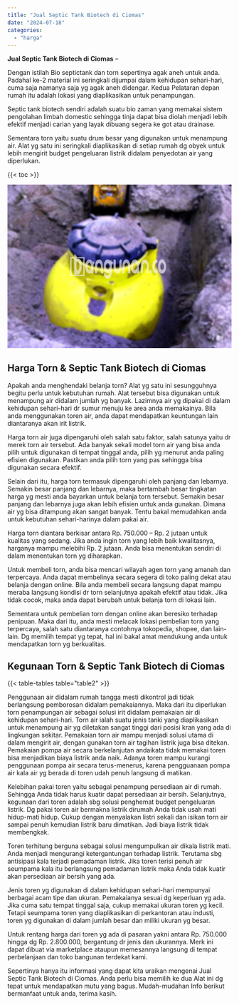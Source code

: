 ```yaml
---
title: "Jual Septic Tank Biotech di Ciomas"
date: "2024-07-18"
categories: 
  - "harga"
---
```


**Jual Septic Tank Biotech di Ciomas** –

Dengan istilah Bio septictank dan torn sepertinya agak aneh untuk anda. Padahal ke-2 material ini seringkali dijumpai dalam kehidupan sehari-hari, cuma saja namanya saja yg agak aneh didengar. Kedua Pelataran depan rumah itu adalah lokasi yang diaplikasikan untuk penampungan.

Septic tank biotech sendiri adalah suatu bio zaman yang memakai sistem pengolahan limbah domestic sehingga tinja dapat bisa diolah menjadi lebih efektif menjadi carian yang layak dibuang segera ke got atau drainase.

Sementara torn yaitu suatu drum besar yang digunakan untuk menampung air. Alat yg satu ini seringkali diaplikasikan di setiap rumah dg obyek untuk lebih mengirit budget pengeluaran listrik didalam penyedotan air yang diperlukan.

{{< toc >}}

![Jual Septic Tank Biotech di Ciomas](/images/jual-bio-septictank-43.png)

## Harga Torn & Septic Tank Biotech di Ciomas

Apakah anda menghendaki belanja torn? Alat yg satu ini sesungguhnya begitu perlu untuk kebutuhan rumah. Alat tersebut bisa digunakan untuk menampung air didalam jumlah yg banyak. Lazimnya air yg dipakai di dalam kehidupan sehari-hari dr sumur menuju ke area anda memakainya. Bila anda menggunakan toren air, anda dapat mendapatkan keuntungan lain diantaranya akan irit listrik.

Harga torn air juga dipengaruhi oleh salah satu faktor, salah satunya yaitu dr merek torn air tersebut. Ada banyak sekali model torn air yang bisa anda pilih untuk digunakan di tempat tinggal anda, pilih yg menurut anda paling efisien digunakan. Pastikan anda pilih torn yang pas sehingga bisa digunakan secara efektif.

Selain dari itu, harga torn termasuk dipengaruhi oleh panjang dan lebarnya. Semakin besar panjang dan lebarnya, maka bertambah besar tingkatan harga yg mesti anda bayarkan untuk belanja torn tersebut. Semakin besar panjang dan lebarnya juga akan lebih efisien untuk anda gunakan. Dimana air yg bisa ditampung akan sangat banyak. Tentu bakal memudahkan anda untuk kebutuhan sehari-harinya dalam pakai air.

Harga torn diantara berkisar antara Rp. 750.000 – Rp. 2 jutaan untuk kualitas yang sedang. Jika anda ingin torn yang lebih baik kwalitasnya, harganya mampu melebihi Rp. 2 jutaan. Anda bisa menentukan sendiri di dalam menentukan torn yg diharapkan.

Untuk membeli torn, anda bisa mencari wilayah agen torn yang amanah dan terpercaya. Anda dapat membelinya secara segera di toko paling dekat atau belanja dengan online. Bila anda membeli secara langsung dapat mampu meraba langsung kondisi dr torn selanjutnya apakah efektif atau tidak. Jika tidak cocok, maka anda dapat berubah untuk belanja torn di lokasi lain.

Sementara untuk pembelian torn dengan online akan beresiko terhadap penipuan. Maka dari itu, anda mesti melacak lokasi pembelian torn yang terpercaya, salah satu diantaranya contohnya tokopedia, shopee, dan lain-lain. Dg memilih tempat yg tepat, hal ini bakal amat mendukung anda untuk mendapatkan torn yg berkualitas.

## Kegunaan Torn & Septic Tank Biotech di Ciomas

{{< table-tables table="table2" >}}

Penggunaan air didalam rumah tangga mesti dikontrol jadi tidak berlangsung pemborosan didalam pemakaiannya. Maka dari itu diperlukan torn penampungan air sebagai solusi irit didalam pemakaian air di kehidupan sehari-hari. Torn air ialah suatu jenis tanki yang diaplikasikan untuk menampung air yg diletakan sangat tinggi dari posisi kran yang ada di lingkungan sekitar. Pemakaian torn air mampu menjadi solusi utama di dalam mengirit air, dengan gunakan torn air tagihan listrik juga bisa ditekan. Pemakaian pompa air secara berkelanjutan andaikata tidak memakai toren bisa menjadikan biaya listrik anda naik. Adanya toren mampu kurangi penggunaan pompa air secara terus-menerus, karena pengguanaan pompa air kala air yg berada di toren udah penuh langsung di matikan.

Kelebihan pakai toren yaitu sebagai penampung persediaan air di rumah. Sehingga Anda tidak harus kuatir dapat persediaan air bersih. Selanjutnya, kegunaan dari toren adalah sbg solusi penghemat budget pengeluaran listrik. Dg pakai toren air bermakna listrik dirumah Anda tidak usah mati hidup-mati hidup. Cukup dengan menyalakan listri sekali dan isikan torn air sampai penuh kemudian listrik baru dimatikan. Jadi biaya listrik tidak membengkak.

Toren terhitung berguna sebagai solusi mengumpulkan air dikala listrik mati. Anda menjadi mengurangi ketergantungan terhadap listrik. Terutama sbg antisipasi kala terjadi pemadaman listrik. Jika toren terisi penuh air seumpama kala itu berlangsung pemadaman listrik maka Anda tidak kuatir akan persediaan air bersih yang ada.

Jenis toren yg digunakan di dalam kehidupan sehari-hari mempunyai berbagai acam tipe dan ukuran. Pemakaianya sesuai dg keperluan yg ada. Jika cuma satu tempat tinggal saja, cukup memakai ukuran toren yg kecil. Tetapi seumpama toren yang diaplikasikan di perkantoran atau industi, toren yg digunakan di dalam jumlah besar dan miliki ukuran yg besar.

Untuk rentang harga dari toren yg ada di pasaran yakni antara Rp. 750.000 hingga dg Rp. 2.800.000, bergantung dr jenis dan ukurannya. Merk ini dapat dibuat via marketplace ataupun memesannya langsung di tempat perbelanjaan dan toko bangunan terdekat kami.

Sepertinya hanya itu informasi yang dapat kita uraikan mengenai Jual Septic Tank Biotech di Ciomas. Anda perlu bisa memilih ke dua Alat ini dg tepat untuk mendapatkan mutu yang bagus. Mudah-mudahan Info berikut bermanfaat untuk anda, terima kasih.

